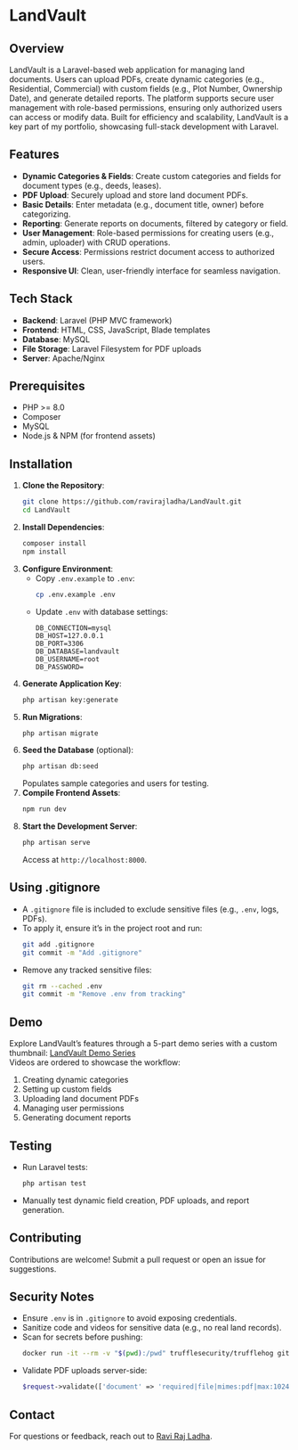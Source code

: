 # LandVault

## Overview
LandVault is a Laravel-based web application for managing land documents. Users can upload PDFs, create dynamic categories (e.g., Residential, Commercial) with custom fields (e.g., Plot Number, Ownership Date), and generate detailed reports. The platform supports secure user management with role-based permissions, ensuring only authorized users can access or modify data. Built for efficiency and scalability, LandVault is a key part of my portfolio, showcasing full-stack development with Laravel.

## Features
- **Dynamic Categories & Fields**: Create custom categories and fields for document types (e.g., deeds, leases).
- **PDF Upload**: Securely upload and store land document PDFs.
- **Basic Details**: Enter metadata (e.g., document title, owner) before categorizing.
- **Reporting**: Generate reports on documents, filtered by category or field.
- **User Management**: Role-based permissions for creating users (e.g., admin, uploader) with CRUD operations.
- **Secure Access**: Permissions restrict document access to authorized users.
- **Responsive UI**: Clean, user-friendly interface for seamless navigation.

## Tech Stack
- **Backend**: Laravel (PHP MVC framework)
- **Frontend**: HTML, CSS, JavaScript, Blade templates
- **Database**: MySQL
- **File Storage**: Laravel Filesystem for PDF uploads
- **Server**: Apache/Nginx

## Prerequisites
- PHP >= 8.0
- Composer
- MySQL
- Node.js & NPM (for frontend assets)

## Installation
1. **Clone the Repository**:
   ```bash
   git clone https://github.com/ravirajladha/LandVault.git
   cd LandVault
   ```
2. **Install Dependencies**:
   ```bash
   composer install
   npm install
   ```
3. **Configure Environment**:
   - Copy `.env.example` to `.env`:
     ```bash
     cp .env.example .env
     ```
   - Update `.env` with database settings:
     ```
     DB_CONNECTION=mysql
     DB_HOST=127.0.0.1
     DB_PORT=3306
     DB_DATABASE=landvault
     DB_USERNAME=root
     DB_PASSWORD=
     ```
4. **Generate Application Key**:
   ```bash
   php artisan key:generate
   ```
5. **Run Migrations**:
   ```bash
   php artisan migrate
   ```
6. **Seed the Database** (optional):
   ```bash
   php artisan db:seed
   ```
   Populates sample categories and users for testing.
7. **Compile Frontend Assets**:
   ```bash
   npm run dev
   ```
8. **Start the Development Server**:
   ```bash
   php artisan serve
   ```
   Access at `http://localhost:8000`.

## Using .gitignore
- A `.gitignore` file is included to exclude sensitive files (e.g., `.env`, logs, PDFs).
- To apply it, ensure it’s in the project root and run:
  ```bash
  git add .gitignore
  git commit -m "Add .gitignore"
  ```
- Remove any tracked sensitive files:
  ```bash
  git rm --cached .env
  git commit -m "Remove .env from tracking"
  ```

## Demo
Explore LandVault’s features through a 5-part demo series with a custom thumbnail: [LandVault Demo Series](https://www.youtube.com/watch?v=WLCXnttiWdY&list=PLBvkqKB4HJMol-vYww0nNmnxXB4Kb0w6D&pp=gAQB)  
Videos are ordered to showcase the workflow:
1. Creating dynamic categories
2. Setting up custom fields
3. Uploading land document PDFs
4. Managing user permissions
5. Generating document reports

## Testing
- Run Laravel tests:
  ```bash
  php artisan test
  ```
- Manually test dynamic field creation, PDF uploads, and report generation.

## Contributing
Contributions are welcome! Submit a pull request or open an issue for suggestions.

## Security Notes
- Ensure `.env` is in `.gitignore` to avoid exposing credentials.
- Sanitize code and videos for sensitive data (e.g., no real land records).
- Scan for secrets before pushing:
  ```bash
  docker run -it --rm -v "$(pwd):/pwd" trufflesecurity/trufflehog git file:///pwd
  ```
- Validate PDF uploads server-side:
  ```php
  $request->validate(['document' => 'required|file|mimes:pdf|max:10240']);
  ```



## Contact
For questions or feedback, reach out to [Ravi Raj Ladha](mailto:ravirajldha.com).